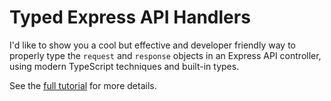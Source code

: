 # Typed Express API Handlers

I'd like to show you a cool but effective and developer friendly way to properly type the `request` and `response` objects in an Express API controller, using modern TypeScript techniques and built-in types.

See the [full tutorial](https://chatgpt.com/c/25caabd6-d5db-4a44-b8c1-502912712f6b) for more details.